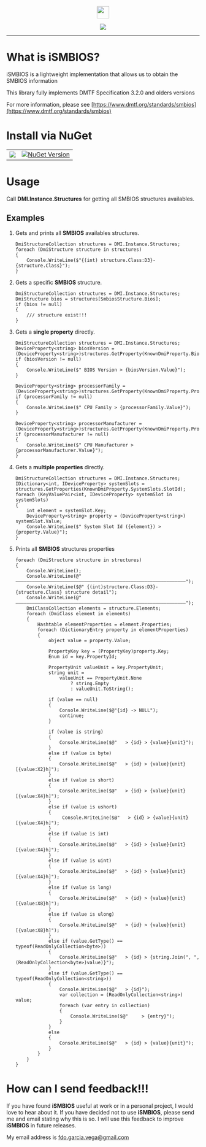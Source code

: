 ﻿<p align="center">
  <img src="https://cdn.rawgit.com/iAJTin/iSMBIOS/master/nuget/iSMBIOS.png"  
       height="32">
</p>
<p align="center">
  <a href="https://github.com/iAJTin/iSMBIOS">
    <img src="https://img.shields.io/badge/iTin-iSMBIOS-green.svg?style=flat"/>
  </a>
</p>

***

# What is iSMBIOS?
iSMBIOS is a lightweight implementation that allows us to obtain the SMBIOS information

This library fully implements DMTF Specification 3.2.0 and olders versions

For more information, please see [https://www.dmtf.org/standards/smbios](https://www.dmtf.org/standards/smbios)

# Install via NuGet

<table>
  <tr>
    <td>
      <a href="https://github.com/iAJTin/iSMBIOS/tree/master/src/iTin.Core.Hardware">
        <img src="https://img.shields.io/badge/-iSMBIOS-green.svg?style=flat"/>
      </a>
    </td>
    <td>
      <a href="https://www.nuget.org/packages/iSMBIOS/">
        <img alt="NuGet Version" 
             src="https://img.shields.io/nuget/v/iSMBIOS.svg" /> 
      </a>
    </td>  
  </tr>
</table>

# Usage

Call **DMI.Instance.Structures** for getting all SMBIOS structures availables.

## Examples

1. Gets and prints all **SMBIOS** availables structures.


       DmiStructureCollection structures = DMI.Instance.Structures;
       foreach (DmiStructure structure in structures)
       {
           Console.WriteLine($"{(int) structure.Class:D3}-{structure.Class}");
       }

2. Gets a specific **SMBIOS** structure.


       DmiStructureCollection structures = DMI.Instance.Structures;
       DmiStructure bios = structures[SmbiosStructure.Bios];
       if (bios != null)
       {
           /// structure exist!!!
       }

3. Gets a **single property** directly.


       DmiStructureCollection structures = DMI.Instance.Structures;
       DeviceProperty<string> biosVersion = (DeviceProperty<string>)structures.GetProperty(KnownDmiProperty.Bios.BiosVersion);
       if (biosVersion != null)
       {
           Console.WriteLine($" BIOS Version > {biosVersion.Value}");
       }

       DeviceProperty<string> processorFamily = (DeviceProperty<string>)structures.GetProperty(KnownDmiProperty.Processor.Family);
       if (processorFamily != null)
       {
           Console.WriteLine($" CPU Family > {processorFamily.Value}");
       }

       DeviceProperty<string> processorManufacturer = (DeviceProperty<string>)structures.GetProperty(KnownDmiProperty.Processor.ProcessorManufacturer);
       if (processorManufacturer != null)
       {
           Console.WriteLine($" CPU Manufacturer > {processorManufacturer.Value}");
       }

4. Gets a **multiple properties** directly.


       DmiStructureCollection structures = DMI.Instance.Structures;
       IDictionary<int, IDeviceProperty> systemSlots = structures.GetProperties(KnownDmiProperty.SystemSlots.SlotId);
       foreach (KeyValuePair<int, IDeviceProperty> systemSlot in systemSlots)
       {
           int element = systemSlot.Key;
           DeviceProperty<string> property = (DeviceProperty<string>) systemSlot.Value;
           Console.WriteLine($" System Slot Id ({element}) > {property.Value}");
       }

5. Prints all **SMBIOS** structures properties


       foreach (DmiStructure structure in structures)
       {
           Console.WriteLine();
           Console.WriteLine(@" ——————————————————————————————————————————————————————————————");
           Console.WriteLine($@" {(int)structure.Class:D3}-{structure.Class} structure detail");
           Console.WriteLine(@" ——————————————————————————————————————————————————————————————");
           DmiClassCollection elements = structure.Elements;
           foreach (DmiClass element in elements)
           {
               Hashtable elementProperties = element.Properties;
               foreach (DictionaryEntry property in elementProperties)
               {
                   object value = property.Value;

                   PropertyKey key = (PropertyKey)property.Key;
                   Enum id = key.PropertyId;

                   PropertyUnit valueUnit = key.PropertyUnit;
                   string unit =
                       valueUnit == PropertyUnit.None
                           ? string.Empty
                           : valueUnit.ToString();

                   if (value == null)
                   {
                       Console.WriteLine($@"{id} -> NULL");
                       continue;
                   }

                   if (value is string)
                   {
                       Console.WriteLine($@"   > {id} > {value}{unit}");
                   }
                   else if (value is byte)
                   {
                       Console.WriteLine($@"   > {id} > {value}{unit} [{value:X2}h]");
                   }
                   else if (value is short)
                   {
                       Console.WriteLine($@"   > {id} > {value}{unit} [{value:X4}h]");
                   }
                   else if (value is ushort)
                   {
                        Console.WriteLine($@"   > {id} > {value}{unit} [{value:X4}h]");
                   }
                   else if (value is int)
                   {
                       Console.WriteLine($@"   > {id} > {value}{unit} [{value:X4}h]");
                   }
                   else if (value is uint)
                   {
                       Console.WriteLine($@"   > {id} > {value}{unit} [{value:X4}h]");
                   }
                   else if (value is long)
                   {
                       Console.WriteLine($@"   > {id} > {value}{unit} [{value:X8}h]");
                   }
                   else if (value is ulong)
                   {
                       Console.WriteLine($@"   > {id} > {value}{unit} [{value:X8}h]");
                   }
                   else if (value.GetType() == typeof(ReadOnlyCollection<byte>))
                   {
                       Console.WriteLine($@"   > {id} > {string.Join(", ", (ReadOnlyCollection<byte>)value)}");
                   }
                   else if (value.GetType() == typeof(ReadOnlyCollection<string>))
                   {
                       Console.WriteLine($@"   > {id}");
                       var collection = (ReadOnlyCollection<string>) value;
                       foreach (var entry in collection)
                       {
                           Console.WriteLine($@"     > {entry}");
                       }
                   }
                   else
                   {
                       Console.WriteLine($@"   > {id} > {value}{unit}");
                   }
               }
           }
       }

# How can I send feedback!!!

If you have found **iSMBIOS** useful at work or in a personal project, I would love to hear about it. If you have decided not to use **iSMBIOS**, please send me and email stating why this is so. I will use this feedback to improve **iSMBIOS** in future releases.

My email address is fdo.garcia.vega@gmail.com
